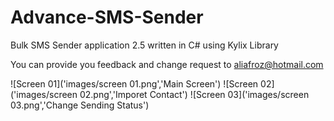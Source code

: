 # Advance-SMS-Sender
Bulk SMS Sender application 2.5 written in C# using Kylix Library

You can provide you feedback and change request to aliafroz@hotmail.com

![Screen 01]('images/screen 01.png','Main Screen')
![Screen 02]('images/screen 02.png','Imporet Contact')
![Screen 03]('images/screen 03.png','Change Sending Status')



